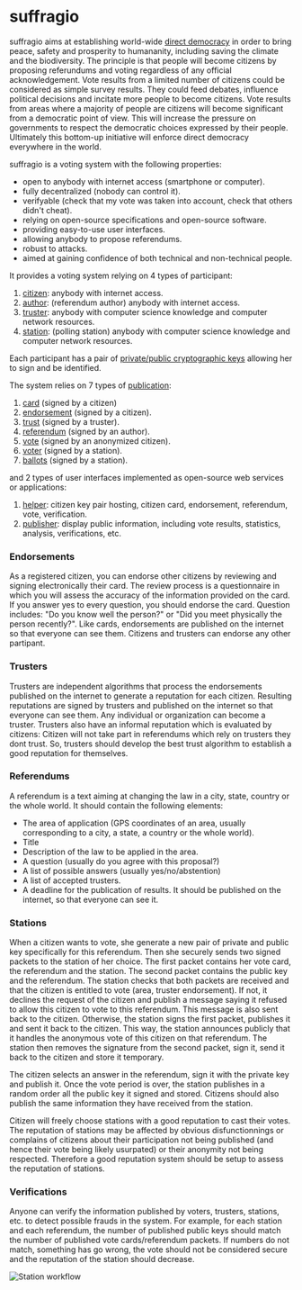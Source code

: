 # suffragio

suffragio aims at establishing world-wide [direct democracy](https://en.wikipedia.org/wiki/Direct_democracy) in order to bring peace, safety and prosperity to humananity, including saving the climate and the biodiversity.
The principle is that people will become citizens by proposing referundums and voting regardless of any official acknowledgement.
Vote results from a limited number of citizens could be considered as simple survey results.
They could feed debates, influence political decisions and incitate more people to become citizens.
Vote results from areas where a majority of people are citizens will become significant from a democratic point of view.
This will increase the pressure on governments to respect the democratic choices expressed by their people.
Ultimately this bottom-up initiative will enforce direct democracy everywhere in the world.

suffragio is a voting system with the following properties:

- open to anybody with internet access (smartphone or computer).
- fully decentralized (nobody can control it).
- verifyable (check that my vote was taken into account, check that others didn't cheat).
- relying on open-source specifications and open-source software.
- providing easy-to-use user interfaces.
- allowing anybody to propose referendums.
- robust to attacks.
- aimed at gaining confidence of both technical and non-technical people.

It provides a voting system relying on 4 types of participant:

1. [citizen](citizen.md): anybody with internet access.
2. [author](author.md): (referendum author) anybody with internet access.
3. [truster](truster.md): anybody with computer science knowledge and computer network resources.
4. [station](station.md): (polling station) anybody with computer science knowledge and computer network resources.

Each participant has a pair of [private/public cryptographic keys](cryptography.md) allowing her to sign and be identified.

The system relies on 7 types of [publication](publication.md):

1. [card](card.md) (signed by a citizen)
2. [endorsement](endorsement.md) (signed by a citizen).
3. [trust](trust.md) (signed by a truster).
4. [referendum](referendum.md) (signed by an author).
5. [vote](vote.md) (signed by an anonymized citizen).
6. [voter](voter.md) (signed by a station).
7. [ballots](ballots.md) (signed by a station).

and 2 types of user interfaces implemented as open-source web services or applications:

1. [helper](helper.md): citizen key pair hosting, citizen card, endorsement, referendum, vote, verification.
2. [publisher](publisher.md): display public information, including vote results, statistics, analysis, verifications, etc.

### Endorsements

As a registered citizen, you can endorse other citizens by reviewing and signing electronically their card.
The review process is a questionnaire in which you will assess the accuracy of the information provided on the card.
If you answer yes to every question, you should endorse the card.
Question includes: "Do you know well the person?" or "Did you meet physically the person recently?". 
Like cards, endorsements are published on the internet so that everyone can see them.
Citizens and trusters can endorse any other partipant.

### Trusters

Trusters are independent algorithms that process the endorsements published on the internet to generate a reputation for each citizen. 
Resulting reputations are signed by trusters and published on the internet so that everyone can see them.
Any individual or organization can become a truster.
Trusters also have an informal reputation which is evaluated by citizens:
Citizen will not take part in referendums which rely on trusters they dont trust.
So, trusters should develop the best trust algorithm to establish a good reputation for themselves.

### Referendums

A referendum is a text aiming at changing the law in a city, state, country or the whole world.
It should contain the following elements:
- The area of application (GPS coordinates of an area, usually corresponding to a city, a state, a country or the whole world).
- Title
- Description of the law to be applied in the area.
- A question (usually do you agree with this proposal?)
- A list of possible answers (usually yes/no/abstention)
- A list of accepted trusters.
- A deadline for the publication of results.
It should be published on the internet, so that everyone can see it.

### Stations

When a citizen wants to vote, she generate a new pair of private and public key specifically for this referendum.
Then she securely sends two signed packets to the station of her choice.
The first packet contains her vote card, the referendum and the station.
The second packet contains the public key and the referendum.
The station checks that both packets are received and that the citizen is entitled to vote (area, truster endorsement).
If not, it declines the request of the citizen and publish a message saying it refused to allow this citizen to vote to this referendum.
This message is also sent back to the citizen.
Otherwise, the station signs the first packet, publishes it and sent it back to the citizen.
This way, the station announces publicly that it handles the anonymous vote of this citizen on that referendum.
The station then removes the signature from the second packet, sign it, send it back to the citizen and store it temporary.

The citizen selects an answer in the referendum, sign it with the private key and publish it.
Once the vote period is over, the station publishes in a random order all the public key it signed and stored.
Citizens should also publish the same information they have received from the station.

Citizen will freely choose stations with a good reputation to cast their votes.
The reputation of stations may be affected by obvious disfunctionnings or complains of citizens about their participation not being published (and hence their vote being likely usurpated) or their anonymity not being respected.
Therefore a good reputation system should be setup to assess the reputation of stations.

### Verifications

Anyone can verify the information published by voters, trusters, stations, etc. to detect possible frauds in the system.
For example, for each station and each referendum, the number of published public keys should match the number of published vote cards/referendum packets.
If numbers do not match, something has go wrong, the vote should not be considered secure and the reputation of the station should decrease.

![Station workflow](https://raw.githubusercontent.com/suffragio/doc/master/vote.png "Station workflow")
